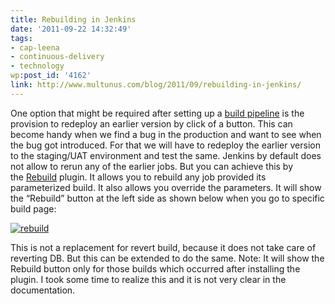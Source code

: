 ```yaml
---
title: Rebuilding in Jenkins
date: '2011-09-22 14:32:49'
tags:
- cap-leena
- continuous-delivery
- technology
wp:post_id: '4162'
link: http://www.multunus.com/blog/2011/09/rebuilding-in-jenkins/
---
```


One option that might be required after setting up a [build pipeline](http://www.multunus.com/2011/07/continuous-delivery-using-jenkins-build-pipeline/) is the provision to redeploy an earlier version by click of a button. This can become handy when we find a bug in the production and want to see when the bug got introduced. For that we will have to redeploy the earlier version to the staging/UAT environment and test the same. Jenkins by default does not allow to rerun any of the earlier jobs. But you can achieve this by the [Rebuild](https://wiki.jenkins-ci.org/display/JENKINS/Rebuild+Plugin) plugin. It allows you to rebuild any job provided its parameterized build. It also allows you override the parameters. It will show the “Rebuild” button at the left side as shown below when you go to specific build page:

[![rebuild](http://www.multunus.com/wp-content/uploads/2014/01/rebuild.png)](http://www.multunus.com/wp-content/uploads/2014/01/rebuild.png)

This is not a replacement for revert build, because it does not take care of reverting DB. But this can be extended to do the same. Note: It will show the Rebuild button only for those builds which occurred after installing the plugin. I took some time to realize this and it is not very clear in the documentation.
